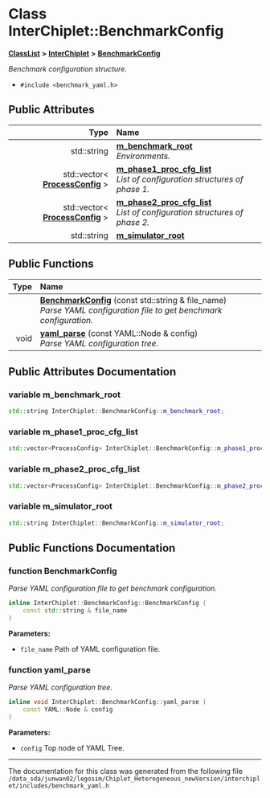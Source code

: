 
# Class InterChiplet::BenchmarkConfig



[**ClassList**](annotated.md) **>** [**InterChiplet**](namespaceInterChiplet.md) **>** [**BenchmarkConfig**](classInterChiplet_1_1BenchmarkConfig.md)



_Benchmark configuration structure._ 

* `#include <benchmark_yaml.h>`













## Public Attributes

| Type | Name |
| ---: | :--- |
|  std::string | [**m\_benchmark\_root**](#variable-m_benchmark_root)  <br>_Environments._  |
|  std::vector&lt; [**ProcessConfig**](classInterChiplet_1_1ProcessConfig.md) &gt; | [**m\_phase1\_proc\_cfg\_list**](#variable-m_phase1_proc_cfg_list)  <br>_List of configuration structures of phase 1._  |
|  std::vector&lt; [**ProcessConfig**](classInterChiplet_1_1ProcessConfig.md) &gt; | [**m\_phase2\_proc\_cfg\_list**](#variable-m_phase2_proc_cfg_list)  <br>_List of configuration structures of phase 2._  |
|  std::string | [**m\_simulator\_root**](#variable-m_simulator_root)  <br> |


## Public Functions

| Type | Name |
| ---: | :--- |
|   | [**BenchmarkConfig**](#function-benchmarkconfig) (const std::string & file\_name) <br>_Parse YAML configuration file to get benchmark configuration._  |
|  void | [**yaml\_parse**](#function-yaml_parse) (const YAML::Node & config) <br>_Parse YAML configuration tree._  |








## Public Attributes Documentation


### variable m\_benchmark\_root 

```C++
std::string InterChiplet::BenchmarkConfig::m_benchmark_root;
```




### variable m\_phase1\_proc\_cfg\_list 

```C++
std::vector<ProcessConfig> InterChiplet::BenchmarkConfig::m_phase1_proc_cfg_list;
```




### variable m\_phase2\_proc\_cfg\_list 

```C++
std::vector<ProcessConfig> InterChiplet::BenchmarkConfig::m_phase2_proc_cfg_list;
```




### variable m\_simulator\_root 

```C++
std::string InterChiplet::BenchmarkConfig::m_simulator_root;
```



## Public Functions Documentation


### function BenchmarkConfig 

_Parse YAML configuration file to get benchmark configuration._ 
```C++
inline InterChiplet::BenchmarkConfig::BenchmarkConfig (
    const std::string & file_name
) 
```





**Parameters:**


* `file_name` Path of YAML configuration file. 




        

### function yaml\_parse 

_Parse YAML configuration tree._ 
```C++
inline void InterChiplet::BenchmarkConfig::yaml_parse (
    const YAML::Node & config
) 
```





**Parameters:**


* `config` Top node of YAML Tree. 




        

------------------------------
The documentation for this class was generated from the following file `/data_sda/junwan02/legosim/Chiplet_Heterogeneous_newVersion/interchiplet/includes/benchmark_yaml.h`